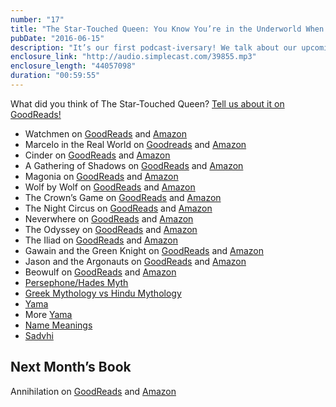 ```yaml
---
number: "17"
title: "The Star-Touched Queen: You Know You’re in the Underworld When..."
pubDate: "2016-06-15"
description: "It’s our first podcast-iversary! We talk about our upcoming read-a-thon and special ‘Cursed Child’ episode (use #EclecticPotter on Twitter to send us your ‘Cursed Child’ questions) and our favorite mythologies before we delve into ‘The Star-Touched Queen.’"
enclosure_link: "http://audio.simplecast.com/39855.mp3"
enclosure_length: "44057098"
duration: "00:59:55"
---
```

What did you think of The Star-Touched Queen? [Tell us about it on GoodReads!](https://www.goodreads.com/book/show/25203675-the-star-touched-queen?ac=1&from_search=true)

- Watchmen on [GoodReads](https://www.goodreads.com/book/show/472331.Watchmen?ac=1&from_search=true) and [Amazon](https://www.amazon.com/Watchmen-Alan-Moore/dp/1401245250/ref=sr_1_1?ie=UTF8&qid=1465779462&sr=8-1&keywords=watchmen)
- Marcelo in the Real World on [Goodreads](https://www.goodreads.com/book/show/3700085-marcelo-in-the-real-world?ac=1&from_search=true) and [Amazon](https://www.amazon.com/s/ref=nb_sb_ss_c_0_25?url=search-alias%3Dstripbooks&field-keywords=marcelo+in+the+real+world&sprefix=marcelo+in+the+real+world%2Caps%2C594)
- Cinder on [GoodReads](https://www.goodreads.com/book/show/11235712-cinder?ac=1&from_search=true) and [Amazon](https://www.amazon.com/Cinder-Marissa-Meyer/dp/1250007208/ref=sr_1_1?s=books&ie=UTF8&qid=1465780565&sr=1-1&keywords=cinder+book)
- A Gathering of Shadows on [GoodReads](https://www.goodreads.com/book/show/20764879-a-gathering-of-shadows?ac=1&from_search=true) and [Amazon](https://www.amazon.com/Gathering-Shadows-Novel-Victoria-Schwab/dp/0765376474/ref=sr_1_1?s=books&ie=UTF8&qid=1465780999&sr=1-1&keywords=a+gathering+of+shadows)
- Magonia on [GoodReads](https://www.goodreads.com/book/show/21393526-magonia?ac=1&from_search=true) and [Amazon](https://www.amazon.com/Magonia-Maria-Dahvana-Headley/dp/006232053X/ref=sr_1_1?s=books&ie=UTF8&qid=1465781204&sr=1-1&keywords=magonia)
- Wolf by Wolf on [GoodReads](https://www.goodreads.com/book/show/24807186-wolf-by-wolf?ac=1&from_search=true) and [Amazon](https://www.amazon.com/Wolf-Ryan-Graudin/dp/0316405124/ref=sr_1_1?s=books&ie=UTF8&qid=1465781475&sr=1-1&keywords=wolf+by+wolf)
- The Crown’s Game on [GoodReads](https://www.goodreads.com/book/show/26156203-the-crown-s-game?ac=1&from_search=true) and [Amazon](https://www.amazon.com/Crowns-Game-Evelyn-Skye/dp/0062422588/ref=sr_1_1?s=books&ie=UTF8&qid=1465781674&sr=1-1&keywords=the+crown%27s+game)
- The Night Circus on [GoodReads](https://www.goodreads.com/book/show/9361589-the-night-circus?ac=1&from_search=true) and [Amazon](https://www.amazon.com/Night-Circus-Erin-Morgenstern/dp/0307744434/ref=sr_1_1?s=books&ie=UTF8&qid=1465781822&sr=1-1&keywords=night+circus)
- Neverwhere on [GoodReads](https://www.goodreads.com/book/show/14497.Neverwhere?ac=1&from_search=true) and [Amazon](https://www.amazon.com/Neverwhere-Authors-Preferred-Neil-Gaiman/dp/0062459082/ref=sr_1_1?s=books&ie=UTF8&qid=1465781960&sr=1-1&keywords=neverwhere+by+neil+gaiman)
- The Odyssey on [GoodReads](https://www.goodreads.com/book/show/1381.The_Odyssey?ac=1&from_search=true) and [Amazon](https://www.amazon.com/Odyssey-Penguin-Classics-Homer/dp/0143039954/ref=sr_1_2?ie=UTF8&qid=1465867323&sr=8-2&keywords=the+odyssey+by+homer)
- The Iliad on [GoodReads](https://www.goodreads.com/book/show/1371.The_Iliad?ac=1&from_search=true) and [Amazon](https://www.amazon.com/Iliad-Penguin-Classics-Deluxe/dp/0140275363/ref=sr_1_2?s=books&ie=UTF8&qid=1465867506&sr=1-2&keywords=the+iliad+by+homer)
- Gawain and the Green Knight on [GoodReads](https://www.goodreads.com/book/show/3049.Sir_Gawain_and_the_Green_Knight?ac=1&from_search=true) and [Amazon](https://www.amazon.com/Gawain-Green-Knight-Signet-Classics/dp/0451531191/ref=sr_1_1?s=books&ie=UTF8&qid=1465867602&sr=1-1&keywords=sir+gawain+and+the+green+knight)
- Jason and the Argonauts on [GoodReads](https://www.goodreads.com/book/show/764332.Jason_and_the_Golden_Fleece?from_search=true&search_version=service) and [Amazon](https://www.amazon.com/Jason-Golden-Fleece-Argonautica-Classics/dp/0199538727/ref=sr_1_1?s=books&ie=UTF8&qid=1465867925&sr=1-1&keywords=jason+and+the+golden+fleece)
- Beowulf on [GoodReads](https://www.goodreads.com/book/show/52357.Beowulf?from_search=true&search_version=service) and [Amazon](https://www.amazon.com/Beowulf-New-Verse-Translation-Bilingual/dp/0393320979/ref=sr_1_1?s=books&ie=UTF8&qid=1465868076&sr=1-1&keywords=beowulf)
- [Persephone/Hades Myth](http://www.infoplease.com/cig/mythology/hades-takes-wife-persephone.html)
- [Greek Mythology vs Hindu Mythology](https://sharathkomarraju.com/2014/07/03/7-parallels-between-hindu-and-greek-mythology/)
- [Yama](http://www.britannica.com/topic/Yama-Hindu-god)
- More [Yama](http://www.sanskritimagazine.com/indian-religions/hinduism/yama-the-god-of-death-in-hinduism/)
- [Name Meanings](http://www.behindthename.com/)
- [Sadvhi](http://www.adolphus.nl/sadhus/sadhvi.html)

## Next Month’s Book

Annihilation on [GoodReads](https://www.goodreads.com/book/show/17934530-annihilation?ac=1&from_search=true) and [Amazon](https://www.amazon.com/Annihilation-Novel-Southern-Reach-Trilogy/dp/0374104093/ref=sr_1_1?s=books&ie=UTF8&qid=1465783173&sr=1-1&keywords=annihilation+jeff+vandermeer)

